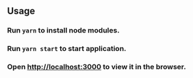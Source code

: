 ## Usage

### Run `yarn` to install node modules.

### Run `yarn start` to start application.

### Open [http://localhost:3000](http://localhost:3000) to view it in the browser.